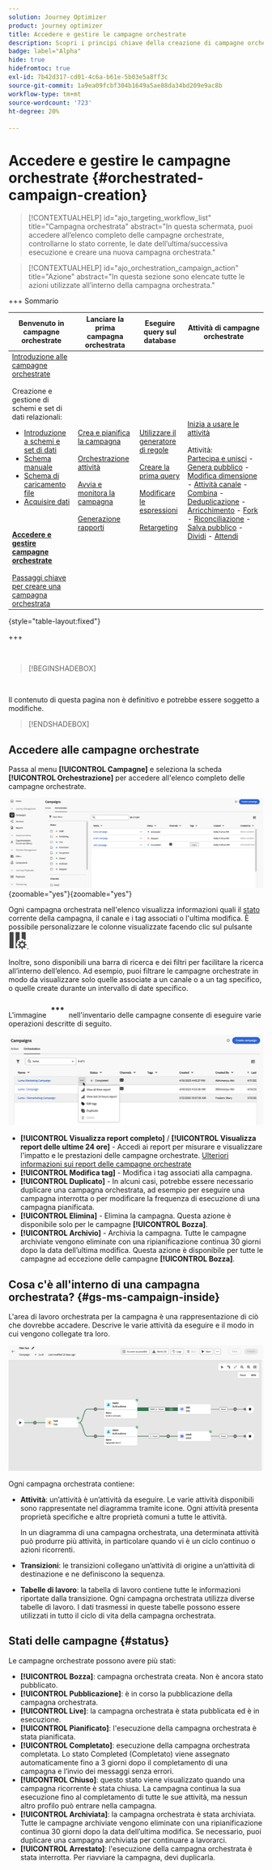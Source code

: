 ```yaml
---
solution: Journey Optimizer
product: journey optimizer
title: Accedere e gestire le campagne orchestrate
description: Scopri i principi chiave della creazione di campagne orchestrate con Adobe Journey Optimizer
badge: label="Alpha"
hide: true
hidefromtoc: true
exl-id: 7b42d317-cd01-4c6a-b61e-5b03e5a8ff3c
source-git-commit: 1a9ea09fcbf304b1649a5ae88da34bd209e9ac8b
workflow-type: tm+mt
source-wordcount: '723'
ht-degree: 20%

---
```


# Accedere e gestire le campagne orchestrate {#orchestrated-campaign-creation}

>[!CONTEXTUALHELP]
>id="ajo_targeting_workflow_list"
>title="Campagna orchestrata"
>abstract="In questa schermata, puoi accedere all’elenco completo delle campagne orchestrate, controllarne lo stato corrente, le date dell’ultima/successiva esecuzione e creare una nuova campagna orchestrata."

>[!CONTEXTUALHELP]
>id="ajo_orchestration_campaign_action"
>title="Azione"
>abstract="In questa sezione sono elencate tutte le azioni utilizzate all’interno della campagna orchestrata."

+++ Sommario

| Benvenuto in campagne orchestrate | Lanciare la prima campagna orchestrata | Eseguire query sul database | Attività di campagne orchestrate |
|---|---|---|---|
| [Introduzione alle campagne orchestrate](gs-orchestrated-campaigns.md)<br/><br/>Creazione e gestione di schemi e set di dati relazionali:</br> <ul><li>[Introduzione a schemi e set di dati](gs-schemas.md)</li><li>[Schema manuale](manual-schema.md)</li><li>[Schema di caricamento file](file-upload-schema.md)</li><li>[Acquisire dati](ingest-data.md)</li></ul><br/><br/><b>[Accedere e gestire campagne orchestrate](access-manage-orchestrated-campaigns.md)</b><br/><br/>[Passaggi chiave per creare una campagna orchestrata](gs-campaign-creation.md) | [Crea e pianifica la campagna](create-orchestrated-campaign.md)<br/><br/>[Orchestrazione attività](orchestrate-activities.md)<br/><br/>[Avvia e monitora la campagna](start-monitor-campaigns.md)<br/><br/>[Generazione rapporti](reporting-campaigns.md) | [Utilizzare il generatore di regole](orchestrated-rule-builder.md)<br/><br/>[Creare la prima query](build-query.md)<br/><br/>[Modificare le espressioni](edit-expressions.md)<br/><br/>[Retargeting](retarget.md) | [Inizia a usare le attività](activities/about-activities.md)<br/><br/>Attività:<br/>[Partecipa e unisci](activities/and-join.md) - [Genera pubblico](activities/build-audience.md) - [Modifica dimensione](activities/change-dimension.md) - [Attività canale](activities/channels.md) - [Combina](activities/combine.md) - [Deduplicazione](activities/deduplication.md) - [Arricchimento](activities/enrichment.md) - [Fork](activities/fork.md) - [Riconciliazione](activities/reconciliation.md) - [Salva pubblico](activities/save-audience.md) - [Dividi](activities/split.md) - [Attendi](activities/wait.md) |

{style="table-layout:fixed"}

+++

<br/>

>[!BEGINSHADEBOX]

</br>

Il contenuto di questa pagina non è definitivo e potrebbe essere soggetto a modifiche.

>[!ENDSHADEBOX]

## Accedere alle campagne orchestrate

Passa al menu **[!UICONTROL Campagne]** e seleziona la scheda **[!UICONTROL Orchestrazione]** per accedere all&#39;elenco completo delle campagne orchestrate.

![immagine che mostra l&#39;inventario delle campagne orchestrate](assets/inventory.png){zoomable="yes"}{zoomable="yes"}

Ogni campagna orchestrata nell&#39;elenco visualizza informazioni quali il [stato](#status) corrente della campagna, il canale e i tag associati o l&#39;ultima modifica. È possibile personalizzare le colonne visualizzate facendo clic sul pulsante ![Configura layout](assets/do-not-localize/inventory-configure-layout.svg).

Inoltre, sono disponibili una barra di ricerca e dei filtri per facilitare la ricerca all’interno dell’elenco. Ad esempio, puoi filtrare le campagne orchestrate in modo da visualizzare solo quelle associate a un canale o a un tag specifico, o quelle create durante un intervallo di date specifico.

L&#39;immagine ![ che mostra il pulsante Altre azioni](assets/do-not-localize/rule-builder-icon-more.svg) nell&#39;inventario delle campagne consente di eseguire varie operazioni descritte di seguito.

![immagine dell&#39;inventario delle campagne](assets/inventory-actions.png)

* **[!UICONTROL Visualizza report completo]** / **[!UICONTROL Visualizza report delle ultime 24 ore]** - Accedi ai report per misurare e visualizzare l&#39;impatto e le prestazioni delle campagne orchestrate. [Ulteriori informazioni sui report delle campagne orchestrate](../orchestrated/reporting-campaigns.md)
* **[!UICONTROL Modifica tag]** - Modifica i tag associati alla campagna.
* **[!UICONTROL Duplicato]** - In alcuni casi, potrebbe essere necessario duplicare una campagna orchestrata, ad esempio per eseguire una campagna interrotta o per modificare la frequenza di esecuzione di una campagna pianificata.
* **[!UICONTROL Elimina]** - Elimina la campagna. Questa azione è disponibile solo per le campagne **[!UICONTROL Bozza]**.
* **[!UICONTROL Archivio]** - Archivia la campagna. Tutte le campagne archiviate vengono eliminate con una ripianificazione continua 30 giorni dopo la data dell’ultima modifica. Questa azione è disponibile per tutte le campagne ad eccezione delle campagne **[!UICONTROL Bozza]**.

## Cosa c&#39;è all&#39;interno di una campagna orchestrata? {#gs-ms-campaign-inside}

L&#39;area di lavoro orchestrata per la campagna è una rappresentazione di ciò che dovrebbe accadere. Descrive le varie attività da eseguire e il modo in cui vengono collegate tra loro.

![immagine che mostra un&#39;area di lavoro della campagna orchestrata](assets/canvas-example.png)

Ogni campagna orchestrata contiene:

* **Attività**: un’attività è un’attività da eseguire. Le varie attività disponibili sono rappresentate nel diagramma tramite icone. Ogni attività presenta proprietà specifiche e altre proprietà comuni a tutte le attività.

  In un diagramma di una campagna orchestrata, una determinata attività può produrre più attività, in particolare quando vi è un ciclo continuo o azioni ricorrenti.

* **Transizioni**: le transizioni collegano un’attività di origine a un’attività di destinazione e ne definiscono la sequenza.

* **Tabelle di lavoro**: la tabella di lavoro contiene tutte le informazioni riportate dalla transizione. Ogni campagna orchestrata utilizza diverse tabelle di lavoro. I dati trasmessi in queste tabelle possono essere utilizzati in tutto il ciclo di vita della campagna orchestrata.

## Stati delle campagne {#status}

Le campagne orchestrate possono avere più stati:

* **[!UICONTROL Bozza]**: campagna orchestrata creata. Non è ancora stato pubblicato.
* **[!UICONTROL Pubblicazione]**: è in corso la pubblicazione della campagna orchestrata.
* **[!UICONTROL Live]**: la campagna orchestrata è stata pubblicata ed è in esecuzione.
* **[!UICONTROL Pianificato]**: l&#39;esecuzione della campagna orchestrata è stata pianificata.
* **[!UICONTROL Completato]**: esecuzione della campagna orchestrata completata. Lo stato Completed (Completato) viene assegnato automaticamente fino a 3 giorni dopo il completamento di una campagna e l’invio dei messaggi senza errori.
* **[!UICONTROL Chiuso]**: questo stato viene visualizzato quando una campagna ricorrente è stata chiusa. La campagna continua la sua esecuzione fino al completamento di tutte le sue attività, ma nessun altro profilo può entrare nella campagna.
* **[!UICONTROL Archiviata]**: la campagna orchestrata è stata archiviata. Tutte le campagne archiviate vengono eliminate con una ripianificazione continua 30 giorni dopo la data dell’ultima modifica. Se necessario, puoi duplicare una campagna archiviata per continuare a lavorarci.
* **[!UICONTROL Arrestato]**: l&#39;esecuzione della campagna orchestrata è stata interrotta. Per riavviare la campagna, devi duplicarla.
